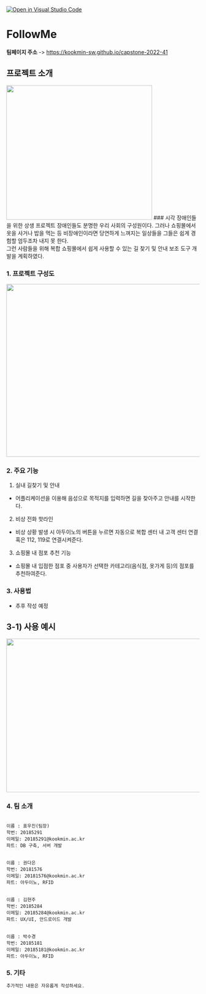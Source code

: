 [![Open in Visual Studio Code](https://classroom.github.com/assets/open-in-vscode-f059dc9a6f8d3a56e377f745f24479a46679e63a5d9fe6f495e02850cd0d8118.svg)](https://classroom.github.com/online_ide?assignment_repo_id=7125153&assignment_repo_type=AssignmentRepo)
# FollowMe

**팀페이지 주소** -> https://kookmin-sw.github.io/capstone-2022-41

## 프로젝트 소개

<img src=https://github.com/Pyowoojin/capstone-2022-41/blob/master/KakaoTalk_20220406_140720450_02.png width="380" height="350">
### 시각 장애인들을 위한 상생 프로젝트
장애인들도 분명한 우리 사회의 구성원이다.
그러나 쇼핑몰에서 옷을 사거나 밥을 먹는 등 비장애인이라면 당연하게 느껴지는 일상들을 그들은 쉽게 경험할 엄두조차 내지 못 한다.
<br> 그런 사람들을 위해 복합 쇼핑몰에서 쉽게 사용할 수 있는 길 찾기 및 안내 보조 도구 개발을 계획하였다.

### 1. 프로젝트 구성도

<img src = https://github.com/Pyowoojin/capstone-2022-41/blob/master/%EA%B5%AC%EC%A1%B0.PNG width="580" height = "450"></img>

### 2. 주요 기능

1) 실내 길찾기 및 안내
- 어플리케이션을 이용해 음성으로 목적지를 입력하면 길을 찾아주고 안내를 시작한다.

2) 비상 전화 핫라인
- 비상 상황 발생 시 아두이노의 버튼을 누르면 자동으로 복합 센터 내 고객 센터 연결 혹은 112, 119로 연결시켜준다.

3) 쇼핑몰 내 점포 추천 기능
- 쇼핑몰 내 입점한 점포 중 사용자가 선택한 카테고리(음식점, 옷가게 등)의 점포를 추천하여준다.

### 3. 사용법

- 추후 작성 예정

## 3-1) 사용 예시


<img src = https://github.com/Pyowoojin/capstone-2022-41/blob/master/%EC%9E%91%EB%8F%99%EB%B0%A9%EC%8B%9D3.PNG width="800" height = "400">


### 4. 팀 소개
<div class="language-plaintext highlighter-rouge"><div class="highlight"><pre class="highlight"><code>
이름 : 표우진(팀장)
학번: 20185291
이메일: 20185291@kookmin.ac.kr
파트: DB 구축, 서버 개발
</code></pre></div></div>

<div class="language-plaintext highlighter-rouge"><div class="highlight"><pre class="highlight"><code>
이름 : 권다은
학번: 20181576
이메일: 20181576@kookmin.ac.kr
파트: 아두이노, RFID
</code></pre></div></div>

<div class="language-plaintext highlighter-rouge"><div class="highlight"><pre class="highlight"><code>
이름 : 김현주
학번: 20185284
이메일: 20185284@kookmin.ac.kr
파트: UX/UI, 안드로이드 개발
</code></pre></div></div>

<div class="language-plaintext highlighter-rouge"><div class="highlight"><pre class="highlight"><code>
이름 : 박수경
학번: 20185181
이메일: 20185181@kookmin.ac.kr
파트: 아두이노, RFID
</code></pre></div></div>


### 5. 기타

```markdown
추가적인 내용은 자유롭게 작성하세요.
```

